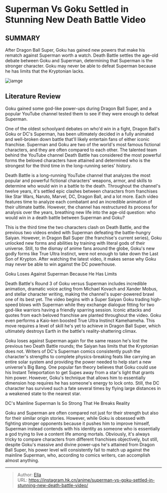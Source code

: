 # Superman Vs Goku Settled in Stunning New Death Battle Video


## SUMMARY 



  After Dragon Ball Super, Goku has gained new powers that make his rematch against Superman worth a watch.   Death Battle settles the age-old debate between Goku and Superman, determining that Superman is the stronger character.   Goku may never be able to defeat Superman because he has limits that the Kryptonian lacks.  

![iamge](https://static1.srcdn.com/wordpress/wp-content/uploads/2023/01/how-goku-can-beat-superman.jpg)

## Literature Review

Goku gained some god-like power-ups during Dragon Ball Super, and a popular YouTube channel tested them to see if they were enough to defeat Superman.




One of the oldest schoolyard debates on who&#39;d win in a fight, Dragon Ball&#39;s Goku or DC&#39;s Superman, has been ultimately decided in a fully animated and well-broken down battle that&#39;ll likely entertain fans of either iconic franchise. Superman and Goku are two of the world&#39;s most famous fictional characters, and they are often compared to each other. The talented team behind the YouTube channel Death Battle has considered the most powerful forms the beloved characters have attained and determined who is the strongest for the third time in the long-running series&#39; history.




Death Battle is a long-running YouTube channel that analyzes the most popular and powerful fictional characters&#39; weapons, armor, and skills to determine who would win in a battle to the death. Throughout the channel&#39;s twelve years, it&#39;s settled epic clashes between characters from franchises like Star Wars, Naruto, Marvel, DC, Dragon Ball, and a lot more. Each video features time to analyze each combatant and an incredible animation of their ultimate battle. However, the channel has restructured its process for analysis over the years, breathing new life into the age-old question: who would win in a death battle between Superman and Goku?


 

This is the third time the two characters clash on Death Battle, and the previous two videos ended with Superman defeating the battle-hungry Saiyan. However, in Dragon Ball Super (the franchise&#39;s current series), Goku unlocked new forms and abilities by training with literal gods of their universe. Still, to the dismay of anime fans around the globe, Goku&#39;s new godly forms like True Ultra Instinct, were not enough to take down the Last Son of Krypton. After watching the latest video, it makes sense why Goku may never be able to win against the DC powerhouse.





 Goku Loses Against Superman Because He Has Limits 
         

Death Battle&#39;s Round 3 of Goku versus Superman includes incredible animation, dramatic voice acting from Michael Kovach and Xander Mobus, and stellar character writing, making the channel&#39;s super-powered brawl one of its best yet. The video begins with a Super Saiyan Goku trading high-speed blows with Superman while they exchange dialogue fitting for two god-like warriors having a friendly sparring session. Iconic attacks and quotes from each beloved franchise are planted throughout the video. Goku even performs a Kaio-ken boosted True Ultra Instinct Kamehameha. This move requires a level of skill he&#39;s yet to achieve in Dragon Ball Super, which ultimately destroys Earth in the battle&#39;s reality-shattering climax.

          




Goku loses against Superman again for the same reason he&#39;s lost the previous two Death Battle rounds; the Saiyan has limits that the Kryptonian does not. Writers of DC&#39;s Superman comics consistently push the character&#39;s strengths to complete physics-breaking feats like carrying an entire solar system and providing the power needed to help start a new universe&#39;s Big Bang. One popular fan theory believes that Goku could use his Instant Teleportation to get Supes away from a star&#39;s light that grants him power. However, Goku&#39;s technique that allows him to essentially dimension hop requires he has someone&#39;s energy to lock onto. Still, the DC character has survived such a fate several times by flying large distances in a weakened state to the nearest star.



 DC&#39;s Mainline Superman Is So Strong That He Breaks Reality 
          




Goku and Superman are often compared not just for their strength but also for their similar origin stories. However, while Goku is obsessed with fighting stronger opponents because it pushes him to improve himself, Superman instead contends with his identity as someone who is essentially a god trying to live a content life among mortals. Obviously, it&#39;s always tricky to compare characters from different franchises objectively, but still, despite Goku&#39;s massive and divine power-ups he&#39;s attained from Dragon Ball Super, his power level will consistently fail to match up against the mainline Superman, who, according to comics writers, can accomplish almost anything.



---

> Author: [Ella](https://instagram.hk.cn/)  
> URL: https://instagram.hk.cn/anime/superman-vs-goku-settled-in-stunning-new-death-battle-video/  

